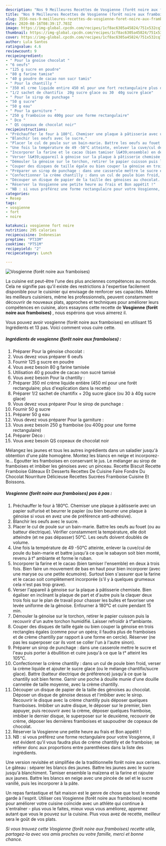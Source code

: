 ```yaml
---
description: "Nos 9 Meilleures Recettes de Vosgienne (forêt noire aux framboises)"
title: "Nos 9 Meilleures Recettes de Vosgienne (forêt noire aux framboises)"
slug: 3556-nos-9-meilleures-recettes-de-vosgienne-foret-noire-aux-framboises
date: 2020-08-16T08:39:17.703Z
image: https://img-global.cpcdn.com/recipes/1cf8ac6305a45824/751x532cq70/vosgienne-foret-noire-aux-framboises-photo-principale-de-la-recette.jpg
thumbnail: https://img-global.cpcdn.com/recipes/1cf8ac6305a45824/751x532cq70/vosgienne-foret-noire-aux-framboises-photo-principale-de-la-recette.jpg
cover: https://img-global.cpcdn.com/recipes/1cf8ac6305a45824/751x532cq70/vosgienne-foret-noire-aux-framboises-photo-principale-de-la-recette.jpg
author: Lula Santos
ratingvalue: 4.6
reviewcount: 9
recipeingredient:
- " Pour la gnoise chocolat "
- "6 oeufs"
- "125 g sucre en poudre"
- "80 g farine tamise"
- "40 g poudre de cacao non sucr tamis"
- " Pour la chantilly "
- "350 ml crme liquide entire 450 ml pour une fort rectangulaire plus dexplication dans la recette"
- "1/2 sachet de chantifix  20g sucre glace ou 30  40g sucre glace"
- " Pour le sirop de punchage "
- "50 g sucre"
- "50 g eau"
- " Pour la garniture "
- "250 g framboise ou 400g pour une forme rectangulaire"
- " Dco "
- " QS copeaux de chocolat noir"
recipeinstructions:
- "Préchauffer le four à 180°C. Chemiser une plaque à pâtisserie avec un papier sulfurisé et beurrer le papier (ou bien beurrer une plaque à génoise si vous en avez une de préférence anti-adhésive)."
- "Blanchir les oeufs avec le sucre."
- "Placer le cul de poule sur un bain-marie. Battre les oeufs au fouet (ou au batteur électrique). Vérifier constamment la température, elle doit atteindre (et ne pas dépasser) 50°C. Les oeufs doivent doublés de volume."
- "Une fois la température de 49 -50°C atteinte, enlever la cuve/cul de poule du bain-marie et battre jusqu&#39;à ce que le sabayon soit bien monté, revenu à t° ambiante et forme le ruban."
- "Incorporer la farine et le cacao (bien tamiser l&#39;ensemble) en deux à trois fois. Bien faire un mouvement de bas en haut pour bien incorporer (avec une maryse ou une petite écumoire). Surtout bien s&#39;assurer que la farine et le cacao soit complètement incorporée (s&#39;il y à quelques grumeaux cela n&#39;est pas trop grave)."
- "Verser l&#39;appareil à génoise sur la plaque à pâtisserie chemisée. Bien égaliser en inclinant la plaque de part et d&#39;autre puis la claquer deux trois fois sur le plan de travail pour chasser les bulles et favoriser une levée uniforme de la génoise. Enfourner à 180°C et cuire pendant 15 min."
- "Démouler la génoise sur le torchon, retirer le papier cuisson puis la recouvrir d&#39;un autre torchon humidifié. Laisser refroidir à t°ambiante."
- "Couper des disques de taille égale ou bien couper la génoise en trois rectangles égales (comme pour un opéra; il faudra plus de framboises et de crème chantilly par rapport à une forme en cercle). Réserver (ne pas les superposer car ils vont se coller l&#39;un à l&#39;autre sinon)."
- "Préparer un sirop de punchage : dans une casserole mettre le sucre et l&#39;eau puis porter à ébullition et cuire jusqu&#39;à ce que la t° atteint les 105°C."
- "Confectionner la crème chantilly : dans un cul de poule bien froid, verser la crème liquide et ajouter le sucre glace (ou le mélange chantifix/sucre glace). Battre (batteur électrique de préférence) jusqu&#39;à ce que la chantilly soit bien ferme. Garnir une poche à douille munie d&#39;une douille cannelée de taille moyenne, avec la crème chantilly."
- "Découper un disque de papier de la taille des génoises au chocolat. Déposer un disque de génoise dessus et l&#39;imbiber avec le sirop. Recouvrir le disque avec la crème chantilly puis déposer quelques framboises. Imbiber un autre disque, le déposer sur le premier, bien appuyer, puis recouvrir avec la crème, déposer quelques framboise, imbiber le dernier disque, le superposer sur le deuxième, recouvrir de crème, déposer les dernières framboises et saupoudrer de copeaux de chocolat."
- "Réserver la Vosgienne une petite heure au frais et Bon appétit !"
- "NB : si vous préférez une forme rectangulaire pour votre Vosgienne, il est évident qu&#39;il vous faudra plus de crème chantilly et de framboise; se référer donc aux proportions entre parenthèses dans la liste des ingrédients."
categories:
- Resep
tags:
- vosgienne
- fort
- noire

katakunci: vosgienne fort noire 
nutrition: 295 calories
recipecuisine: Indonesian
preptime: "PT33M"
cooktime: "PT51M"
recipeyield: "2"
recipecategory: Lunch

---
```



![Vosgienne (forêt noire aux framboises)](https://img-global.cpcdn.com/recipes/1cf8ac6305a45824/751x532cq70/vosgienne-foret-noire-aux-framboises-photo-principale-de-la-recette.jpg)

La cuisine est peut-être l'une des plus anciennes compétences au monde. Cela ne signifie pas qu'il existe des restrictions à l'expertise facilement disponible pour le cuisinier qui envisage de renforcer ses capacités. Même les meilleurs cuisiniers, même les professionnels, peuvent constamment découvrir de nouveaux plats, approches et techniques pour améliorer leurs compétences en cuisine, alors essayons cette recette de <strong> Vosgienne (forêt noire aux framboises) </strong>, nous espérons que vous aimerez il.

<!--inarticleads1-->

Vous pouvez avoir vosgienne (forêt noire aux framboises) en utilisant 15 Ingrédients et 13 pas. Voici comment vous cuire cette.

##### Ingrédients de vosgienne (forêt noire aux framboises) :

1. Préparer  Pour la génoise chocolat :
1. Vous devez vous préparer 6 oeufs
1. Fournir 125 g sucre en poudre
1. Vous avez besoin 80 g farine tamisée
1. Utilisation 40 g poudre de cacao non sucré tamisé
1. Vous avez besoin  Pour la chantilly :
1. Préparer 350 ml crème liquide entière (450 ml pour une forêt rectangulaire; plus d&#39;explication dans la recette)
1. Préparer 1/2 sachet de chantifix + 20g sucre glace (ou 30 à 40g sucre glace)
1. Vous devez vous préparer  Pour le sirop de punchage :
1. Fournir 50 g sucre
1. Préparer 50 g eau
1. Vous devez vous préparer  Pour la garniture :
1. Vous avez besoin 250 g framboise (ou 400g pour une forme rectangulaire)
1. Préparer  Déco :
1. Vous avez besoin  QS copeaux de chocolat noir


Mélangez les jaunes et tous les autres ingrédients dans un saladier jusqu&#39;à obtention d&#39;une pâte homogène. Montez les blancs en neige et incorporez-le… Egoutter les framboises en conservant le jus. Le mélanger au sirop de framboises et imbiber les génoises avec un pinceau. Recette Biscuit Recette Framboise Gâteaux Et Desserts Recettes De Cuisine Faire Fondre Du Chocolat Nourriture Délicieuse Recettes Sucrées Framboise Cuisine Et Boissons. 

<!--inarticleads2-->

##### Vosgienne (forêt noire aux framboises) pas à pas :

1. Préchauffer le four à 180°C. Chemiser une plaque à pâtisserie avec un papier sulfurisé et beurrer le papier (ou bien beurrer une plaque à génoise si vous en avez une de préférence anti-adhésive).
1. Blanchir les oeufs avec le sucre.
1. Placer le cul de poule sur un bain-marie. Battre les oeufs au fouet (ou au batteur électrique). Vérifier constamment la température, elle doit atteindre (et ne pas dépasser) 50°C. Les oeufs doivent doublés de volume.
1. Une fois la température de 49 -50°C atteinte, enlever la cuve/cul de poule du bain-marie et battre jusqu&#39;à ce que le sabayon soit bien monté, revenu à t° ambiante et forme le ruban.
1. Incorporer la farine et le cacao (bien tamiser l&#39;ensemble) en deux à trois fois. Bien faire un mouvement de bas en haut pour bien incorporer (avec une maryse ou une petite écumoire). Surtout bien s&#39;assurer que la farine et le cacao soit complètement incorporée (s&#39;il y à quelques grumeaux cela n&#39;est pas trop grave).
1. Verser l&#39;appareil à génoise sur la plaque à pâtisserie chemisée. Bien égaliser en inclinant la plaque de part et d&#39;autre puis la claquer deux trois fois sur le plan de travail pour chasser les bulles et favoriser une levée uniforme de la génoise. Enfourner à 180°C et cuire pendant 15 min.
1. Démouler la génoise sur le torchon, retirer le papier cuisson puis la recouvrir d&#39;un autre torchon humidifié. Laisser refroidir à t°ambiante.
1. Couper des disques de taille égale ou bien couper la génoise en trois rectangles égales (comme pour un opéra; il faudra plus de framboises et de crème chantilly par rapport à une forme en cercle). Réserver (ne pas les superposer car ils vont se coller l&#39;un à l&#39;autre sinon).
1. Préparer un sirop de punchage : dans une casserole mettre le sucre et l&#39;eau puis porter à ébullition et cuire jusqu&#39;à ce que la t° atteint les 105°C.
1. Confectionner la crème chantilly : dans un cul de poule bien froid, verser la crème liquide et ajouter le sucre glace (ou le mélange chantifix/sucre glace). Battre (batteur électrique de préférence) jusqu&#39;à ce que la chantilly soit bien ferme. Garnir une poche à douille munie d&#39;une douille cannelée de taille moyenne, avec la crème chantilly.
1. Découper un disque de papier de la taille des génoises au chocolat. Déposer un disque de génoise dessus et l&#39;imbiber avec le sirop. Recouvrir le disque avec la crème chantilly puis déposer quelques framboises. Imbiber un autre disque, le déposer sur le premier, bien appuyer, puis recouvrir avec la crème, déposer quelques framboise, imbiber le dernier disque, le superposer sur le deuxième, recouvrir de crème, déposer les dernières framboises et saupoudrer de copeaux de chocolat.
1. Réserver la Vosgienne une petite heure au frais et Bon appétit !
1. NB : si vous préférez une forme rectangulaire pour votre Vosgienne, il est évident qu&#39;il vous faudra plus de crème chantilly et de framboise; se référer donc aux proportions entre parenthèses dans la liste des ingrédients.


Une version revisitée et simplifiée de la traditionnelle forêt noire aux cerises. Le gâteau : séparer les blancs des jaunes. Battre les jaunes avec le sucre jusqu&#39;à blanchiment. Tamiser ensemble la maïzena et la farine et rajouter aux jaunes. Battre les blancs en neige avec une pincée de sel et le sucre vanillé, puis les incorporer à la pâte. 

<!--inarticleads1-->

<p>
Un repas fantastique et fait maison est le genre de chose que tout le monde garde à l'esprit. Utiliser ces Vosgienne (forêt noire aux framboises) recette pour améliorer votre cuisine coïncide avec un athlète qui continue à s'entraîner - plus vous le faites, mieux vous vous améliorez, apprenez autant que vous le pouvez sur la cuisine. Plus vous avez de recette, meilleur sera le goût de vos plats.
</p>

<p>
<i>Si vous trouvez cette Vosgienne (forêt noire aux framboises) recette utile, partagez-la avec vos amis proches ou votre famille, merci et bonne chance.</i>
</p>
